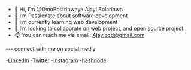 - 👋 Hi, I’m @OmoBolarinwaye Ajayi Bolarinwa
- 👀 I’m Passionate about software development
- 🌱 I’m currently learning web development
- 💞️ I’m looking to collaborate on web project, and open source project.
- 📫 You can reach me via email: Ajayibcd@gmail.com


--- connect with me on social media

-[LinkedIn](https://www.linkedin.com/in/ajayi-bolarinwa-7751a5168/)
-[Twitter](https://twitter.com/BolarinwaAjayi1)
-[Instagram](https://www.instagram.com/ajayi.bolarinwa/)
-[hashnode](https://beecodes.hashnode.dev/)

<!---
OmoBolarinwaye/OmoBolarinwaye is a ✨ special ✨ repository because its `README.md` (this file) appears on your GitHub profile.
You can click the Preview link to take a look at your changes.
--->
